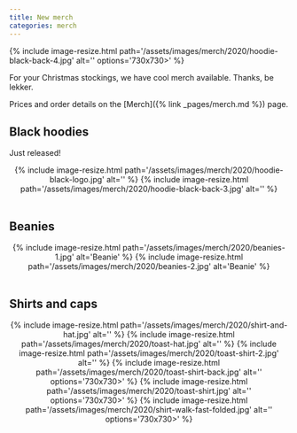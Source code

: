 ```yaml
---
title: New merch
categories: merch
---
```


{% include image-resize.html
    path='/assets/images/merch/2020/hoodie-black-back-4.jpg'
    alt=''
    options='730x730>'
%}


For your Christmas stockings, we have cool merch available. Thanks, be lekker.

Prices and order details on the [Merch]({% link _pages/merch.md %}) page.


## Black hoodies

Just released!

<div align="center">
{% include image-resize.html
    path='/assets/images/merch/2020/hoodie-black-logo.jpg'
    alt=''
%}
{% include image-resize.html
    path='/assets/images/merch/2020/hoodie-black-back-3.jpg'
    alt=''
%}
</div>

<br>

## Beanies

<div align="center">
{% include image-resize.html
    path='/assets/images/merch/2020/beanies-1.jpg'
    alt='Beanie'
%}
{% include image-resize.html
    path='/assets/images/merch/2020/beanies-2.jpg'
    alt='Beanie'
%}
</div>

<br>

## Shirts and caps

<div align="center">
{% include image-resize.html
    path='/assets/images/merch/2020/shirt-and-hat.jpg'
    alt=''
%}
{% include image-resize.html
    path='/assets/images/merch/2020/toast-hat.jpg'
    alt=''
%}
{% include image-resize.html
    path='/assets/images/merch/2020/toast-shirt-2.jpg'
    alt=''
%}
{% include image-resize.html
    path='/assets/images/merch/2020/toast-shirt-back.jpg'
    alt=''
    options='730x730>'
%}
{% include image-resize.html
    path='/assets/images/merch/2020/toast-shirt.jpg'
    alt=''
    options='730x730>'
%}
{% include image-resize.html
    path='/assets/images/merch/2020/shirt-walk-fast-folded.jpg'
    alt=''
    options='730x730>'
%}
</div>

<br>

